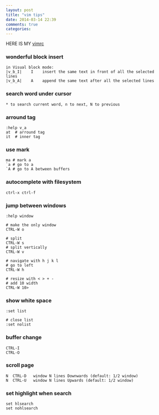 ```yaml
---
layout: post
title: "vim tips"
date: 2014-03-14 22:39
comments: true
categories:
---
```


HERE IS MY [vimrc](https://gist.github.com/lingceng/6097985)

### wonderful block insert
    in Visual block mode:
    |v_b_I|    I	insert the same text in front of all the selected lines
    |v_b_A|	   A	append the same text after all the selected lines

### search word under cursor
    * to search current word, n to next, N to previous

### arround tag
    :help v_a
    at  # arround tag
    it  # inner tag

### use mark
    ma # mark a
    `a # go to a
    `A # go to A between buffers

<!--more-->

### autocomplete with filesystem
    ctrl-x ctrl-f

### jump between windows
    :help window

    # make the only window
    CTRL-W o

    # split
    CTRL-W s
    # split vertically
    CTRL-W v

    # navigate with h j k l
    # go to left
    CTRL-W h

    # resize with < > + -
    # add 10 width
    CTRL-W 10>

### show white space
    :set list

    # close list
    :set nolist

### buffer change
    CTRL-I
    CTRL-O

### scroll page
    N  CTRL-D	window N lines Downwards (default: 1/2 window)
    N  CTRL-U	window N lines Upwards (default: 1/2 window)

### set highlight when search
    set hlsearch
    set nohlsearch



